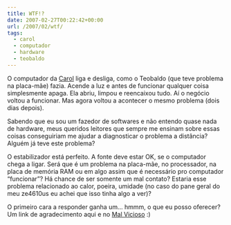```yaml
---
title: WTF!?
date: 2007-02-27T00:22:42+00:00
url: /2007/02/wtf/
tags:
  - carol
  - computador
  - hardware
  - teobaldo
---
```


O computador da [Carol][1] liga e desliga, como o Teobaldo (que teve problema na placa-mãe) fazia. Acende a luz e antes de funcionar qualquer coisa simplesmente apaga. Ela abriu, limpou e reencaixou tudo. Aí o negócio voltou a funcionar. Mas agora voltou a acontecer o mesmo problema (dois dias depois).

Sabendo que eu sou um fazedor de softwares e não entendo quase nada de hardware, meus queridos leitores que sempre me ensinam sobre essas coisas conseguiriam me ajudar a diagnosticar o problema a distância? Alguém já teve este problema?

O estabilizador está perfeito. A fonte deve estar OK, se o computador chega a ligar. Será que é um problema na placa-mãe, no processador, na placa de memória RAM ou em algo assim que é necessário pro computador “funcionar”? Há chance de ser somente um mal contato? Estaria esse problema relacionado ao calor, poeira, umidade (no caso do pane geral do meu ze4610us eu achei que isso tinha algo a ver)?

O primeiro cara a responder ganha um… hmmm, o que eu posso oferecer? Um link de agradecimento aqui e no [Mal Vicioso][1] :)

[1]: http://malvicioso.com/

